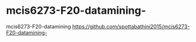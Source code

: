 # mcis6273-F20-datamining-
mcis6273-F20-datamining
https://github.com/spottabathini2015/mcis6273-F20-datamining-
